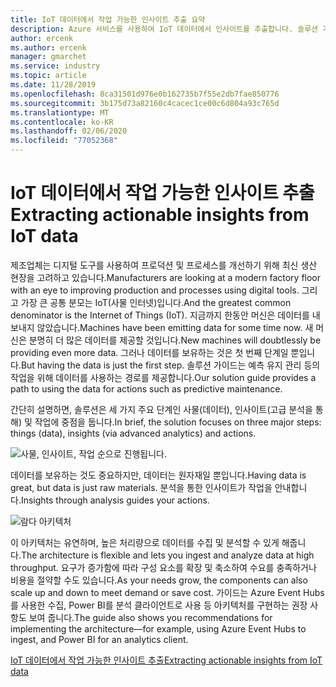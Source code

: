 ```yaml
---
title: IoT 데이터에서 작업 가능한 인사이트 추출 요약
description: Azure 서비스를 사용하여 IoT 데이터에서 인사이트를 추출합니다. 솔루션 가이드에 대한 개요.
author: ercenk
ms.author: ercenk
manager: gmarchet
ms.service: industry
ms.topic: article
ms.date: 11/28/2019
ms.openlocfilehash: 8ca31501d976e0b162735b7f55e2db7fae850776
ms.sourcegitcommit: 3b175d73a82160c4cacec1ce00c6d804a93c765d
ms.translationtype: MT
ms.contentlocale: ko-KR
ms.lasthandoff: 02/06/2020
ms.locfileid: "77052368"
---
```

# <a name="extracting-actionable-insights-from-iot-data"></a><span data-ttu-id="dd9f3-104">IoT 데이터에서 작업 가능한 인사이트 추출</span><span class="sxs-lookup"><span data-stu-id="dd9f3-104">Extracting actionable insights from IoT data</span></span>

<span data-ttu-id="dd9f3-105">제조업체는 디지털 도구를 사용하여 프로덕션 및 프로세스를 개선하기 위해 최신 생산 현장을 고려하고 있습니다.</span><span class="sxs-lookup"><span data-stu-id="dd9f3-105">Manufacturers are looking at a modern factory floor with an eye to improving production and processes using digital tools.</span></span> <span data-ttu-id="dd9f3-106">그리고 가장 큰 공통 분모는 IoT(사물 인터넷)입니다.</span><span class="sxs-lookup"><span data-stu-id="dd9f3-106">And the greatest common denominator is the Internet of Things (IoT).</span></span> <span data-ttu-id="dd9f3-107">지금까지 한동안 머신은 데이터를 내보내지 않았습니다.</span><span class="sxs-lookup"><span data-stu-id="dd9f3-107">Machines have been emitting data for some time now.</span></span> <span data-ttu-id="dd9f3-108">새 머신은 분명히 더 많은 데이터를 제공할 것입니다.</span><span class="sxs-lookup"><span data-stu-id="dd9f3-108">New machines will doubtlessly be providing even more data.</span></span>
<span data-ttu-id="dd9f3-109">그러나 데이터를 보유하는 것은 첫 번째 단계일 뿐입니다.</span><span class="sxs-lookup"><span data-stu-id="dd9f3-109">But having the data is just the first step.</span></span> <span data-ttu-id="dd9f3-110">솔루션 가이드는 예측 유지 관리 등의 작업을 위해 데이터를 사용하는 경로를 제공합니다.</span><span class="sxs-lookup"><span data-stu-id="dd9f3-110">Our solution guide provides a path to using the data for actions such as predictive maintenance.</span></span>

<span data-ttu-id="dd9f3-111">간단히 설명하면, 솔루션은 세 가지 주요 단계인 사물(데이터), 인사이트(고급 분석을 통해) 및 작업에 중점을 둡니다.</span><span class="sxs-lookup"><span data-stu-id="dd9f3-111">In brief, the solution focuses on three major steps: things (data), insights (via advanced analytics) and actions.</span></span>

![사물, 인사이트, 작업 순으로 진행됩니다.](assets/extracting-insights-from-iot/things-insights-actions.png)

<span data-ttu-id="dd9f3-113">데이터를 보유하는 것도 중요하지만, 데이터는 원자재일 뿐입니다.</span><span class="sxs-lookup"><span data-stu-id="dd9f3-113">Having data is great, but data is just raw materials.</span></span> <span data-ttu-id="dd9f3-114">분석을 통한 인사이트가 작업을 안내합니다.</span><span class="sxs-lookup"><span data-stu-id="dd9f3-114">Insights through analysis guides your actions.</span></span>

![람다 아키텍처](assets/extracting-insights-from-iot/lambda-architecture.png)

<span data-ttu-id="dd9f3-116">이 아키텍처는 유연하며, 높은 처리량으로 데이터를 수집 및 분석할 수 있게 해줍니다.</span><span class="sxs-lookup"><span data-stu-id="dd9f3-116">The architecture is flexible and lets you ingest and analyze data at high throughput.</span></span> <span data-ttu-id="dd9f3-117">요구가 증가함에 따라 구성 요소를 확장 및 축소하여 수요를 충족하거나 비용을 절약할 수도 있습니다.</span><span class="sxs-lookup"><span data-stu-id="dd9f3-117">As your needs grow, the components can also scale up and down to meet demand or save cost.</span></span> <span data-ttu-id="dd9f3-118">가이드는 Azure Event Hubs를 사용한 수집, Power BI를 분석 클라이언트로 사용 등 아키텍처를 구현하는 권장 사항도 보여 줍니다.</span><span class="sxs-lookup"><span data-stu-id="dd9f3-118">The guide also shows you recommendations for implementing the architecture—for example, using Azure Event Hubs to ingest, and Power BI for an analytics client.</span></span>

[<span data-ttu-id="dd9f3-119">IoT 데이터에서 작업 가능한 인사이트 추출</span><span class="sxs-lookup"><span data-stu-id="dd9f3-119">Extracting actionable insights from IoT data</span></span>](./extracting-insights-from-iot-data.md)
